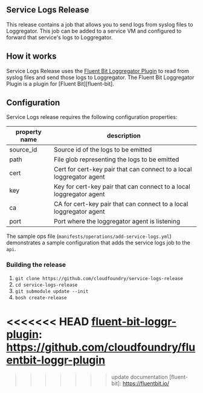 ## Service Logs Release

This release contains a job that allows you to send logs from syslog files to Loggregator. This
job can be added to a service VM and configured to forward that service's logs to Loggregator.

## How it works
Service Logs Release uses the [Fluent Bit Loggregator Plugin][fluent-bit-loggr-plugin] to read from syslog 
files and send those logs to Loggregator. The Fluent Bit Loggregator Plugin is a plugin for [Fluent Bit][fluent-bit].

## Configuration

 Service Logs release requires the following configuration properties:
   
   | property name | description                                                          |
   | ------------- | -------------------------------------------------------------------- |
   | source_id     | Source id of the logs to be emitted                                  |
   | path          | File glob representing the logs to be emitted                        |
   | cert          | Cert for cert-key pair that can connect to a local loggregator agent |
   | key           | Key for cert-key pair that can connect to a local loggregator agent  |
   | ca            | CA for cert-key pair that can connect to a local loggregator agent   |
   | port          | Port where the loggregator agent is listening                        |


The sample ops file (`manifests/operations/add-service-logs.yml`) demonstrates a sample configuration that adds the service logs job to the `api`.

### Building the release
1. `git clone https://github.com/cloudfoundry/service-logs-release`
1. `cd service-logs-release`
1. `git submodule update --init`
1. `bosh create-release`

<<<<<<< HEAD
[fluent-bit-loggr-plugin]: https://github.com/cloudfoundry/fluentbit-loggr-plugin
=======
[fluent-bit-loggr-plugin]: https://github.com/cloudfoundry/fluentbit-loggr-plugin/tree/a6dbe6032bd4d24c026ac244a9993c4328869575
>>>>>>> update documentation
[fluent-bit]: https://fluentbit.io/
